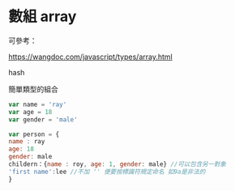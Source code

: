 # 數組 array

可參考：

https://wangdoc.com/javascript/types/array.html



hash

簡單類型的組合

```js
var name = 'ray'
var age = 18
var gender = 'male'

var person = {
name : ray
age: 18
gender: male
childern：{name : roy, age: 1, gender: male} //可以包含另一對象
'first name':lee //不加 '' 便要按標識符規定命名 如9a是非法的
}
```

